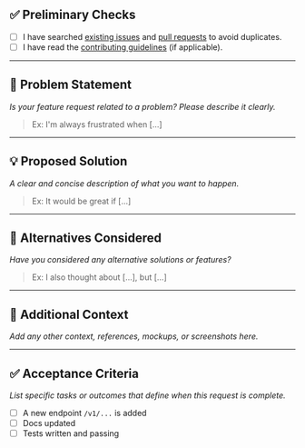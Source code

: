 ## ✅ Preliminary Checks

- [ ] I have searched [existing issues](../issues) and [pull requests](../pulls) to avoid duplicates.
- [ ] I have read the [contributing guidelines](../blob/main/CONTRIBUTING.md) (if applicable).

---

## 🧩 Problem Statement

_Is your feature request related to a problem? Please describe it clearly._

> Ex: I'm always frustrated when [...]

---

## 💡 Proposed Solution

_A clear and concise description of what you want to happen._

> Ex: It would be great if [...]

---

## 🔄 Alternatives Considered

_Have you considered any alternative solutions or features?_

> Ex: I also thought about [...], but [...]

---

## 📎 Additional Context

_Add any other context, references, mockups, or screenshots here._

---

## ✅ Acceptance Criteria

_List specific tasks or outcomes that define when this request is complete._

- [ ] A new endpoint `/v1/...` is added  
- [ ] Docs updated  
- [ ] Tests written and passing  
